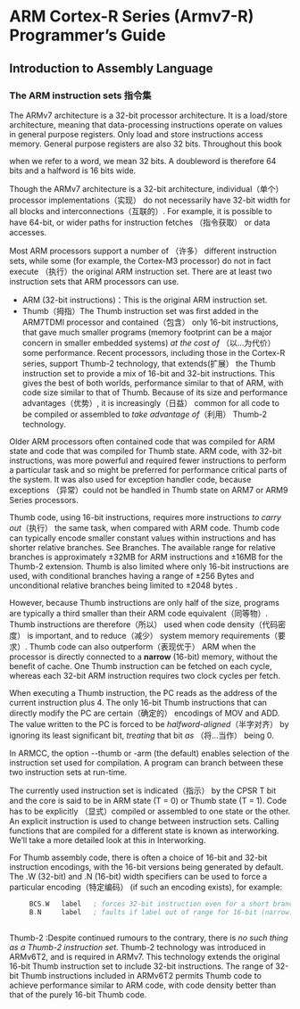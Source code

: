 # ARM Cortex-R Series (Armv7-R) Programmer’s Guide
## Introduction to Assembly Language
### The ARM instruction sets 指令集
 The ARMv7 architecture is a 32-bit processor architecture. It is a load/store architecture, meaning that data-processing instructions operate on values in general purpose registers. Only load and store instructions access memory. General purpose registers are also 32 bits. Throughout this book
 
 when we refer to a word, we mean 32 bits. 
 A doubleword is therefore 64 bits and a halfword is 16 bits wide.
 
 Though the ARMv7 architecture is a 32-bit architecture, individual（单个） processor implementations（实现） do not necessarily have 32-bit width for all blocks and interconnections（互联的）. For example, it is possible to have 64-bit, or wider paths for instruction fetches （指令获取） or data accesses.
 
 
 Most ARM processors support a number of （许多） different instruction sets, while some (for example, the Cortex-M3 processor) do not in fact execute （执行）the original ARM instruction set. There are at least two instruction sets that ARM processors can use.
 
 - ARM (32-bit instructions)：This is the original ARM instruction set.
 - Thumb（拇指）The Thumb instruction set was first added in the ARM7TDMI processor and contained（包含） only 16-bit instructions, that gave much smaller programs (memory footprint can be a major concern in smaller embedded systems) *at the cost of* （以...为代价）some performance. 
 Recent processors, including those in the Cortex-R series, support Thumb-2 technology, 
 that extends(扩展） the Thumb instruction set to provide a mix of 16-bit and 32-bit instructions. This gives the best of both worlds, performance similar to that of ARM, with code size similar to that of Thumb. Because of its size and performance advantages（优势）, it is increasingly（日益） common for all code to be compiled or assembled to *take advantage of*（利用） Thumb-2 technology.
 
 Older ARM processors often contained code that was compiled for ARM state and code that was compiled for Thumb state. ARM code, with 32-bit instructions, was more powerful and required fewer instructions to perform a particular task and so might be preferred for performance critical parts of the system. It was also used for exception handler code, because exceptions （异常）could not be handled in Thumb state on ARM7 or ARM9 Series processors.
 
 Thumb code, using 16-bit instructions, requires more instructions *to carry out*（执行） the same task, when compared with ARM code. Thumb code can typically encode smaller constant values within instructions and has shorter relative branches. See Branches. The available range for relative branches is approximately ±32MB for ARM instructions and ±16MB for the Thumb-2 extension. Thumb is also limited where only 16-bit instructions are used, with conditional branches having a range of ±256 Bytes and unconditional relative branches being limited to ±2048 bytes .
 
 However, because Thumb instructions are only half of the size, programs are typically a third smaller than their ARM code equivalent（同等物）. Thumb instructions are therefore（所以） used when code density（代码密度） is important, and to reduce（减少） system memory requirements（要求）. Thumb code can also outperform（表现优于） ARM when the processor is directly connected to a **narrow** (16-bit) memory, without the benefit of cache. One Thumb instruction can be fetched on each cycle, whereas each 32-bit ARM instruction requires two clock cycles per fetch.
 
 When executing a Thumb instruction, the PC reads as the address of the current instruction plus 4. The only 16-bit Thumb instructions that can directly modify the PC are certain（确定的） encodings of MOV and ADD. The value written to the PC is forced to be *halfword-aligned*（半字对齐） by ignoring its least significant bit, *treating* that bit *as* （将...当作） being 0.
 
 In ARMCC, the option --thumb or -arm (the default) enables selection of the instruction set used for compilation. A program can branch between these two instruction sets at run-time.
 
 The currently used instruction set is indicated（指示） by the CPSR T bit and the core is said to be in ARM state (T = 0) or Thumb state (T = 1). Code has to be explicitly （显式）compiled or assembled to one state or the other. An explicit instruction is used to change between instruction sets. Calling functions that are compiled for a different state is known as interworking. We’ll take a more detailed look at this in Interworking.
 
 For Thumb assembly code, there is often a choice of 16-bit and 32-bit instruction encodings, with the 16-bit versions being generated by default. The .W (32-bit) and .N (16-bit) width specifiers can be used to force a particular encoding（特定编码） (if such an encoding exists), for example:
 
```asm
     BCS.W   label   ; forces 32-bit instruction even for a short branch
     B.N     label   ; faults if label out of range for 16-bit (narrow)instruction
     
```

 Thumb-2 :Despite continued rumours to the contrary, there is *no such thing as a Thumb-2 instruction set*. Thumb-2 technology was introduced in ARMv6T2, and is required in ARMv7. This technology extends the original 16-bit Thumb instruction set to include 32-bit instructions. The range of 32-bit Thumb instructions included in ARMv6T2 permits Thumb code to achieve performance similar to ARM code, with code density better than that of the purely 16-bit Thumb code.

  